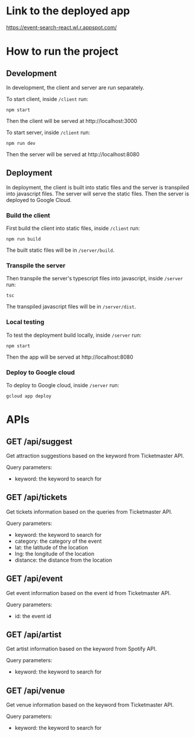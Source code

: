 # Link to the deployed app
https://event-search-react.wl.r.appspot.com/

# How to run the project

## Development 
In development, the client and server are run separately.

To start client, inside `/client` run:
```console
npm start
```
Then the client will be served at http://localhost:3000

To start server, inside `/client` run:
```console
npm run dev
```
Then the server will be served at http://localhost:8080

## Deployment
In deployment, the client is built into static files and the server is transpiled into javascript files. The server will serve the static files.
Then the server is deployed to Google Cloud.

### Build the client
First build the client into static files, inside `/client` run:
```
npm run build
```
The built static files will be in `/server/build`.

### Transpile the server
Then transpile the server's typescript files into javascript, inside `/server` run:
```
tsc
```
The transpiled javascript files will be in `/server/dist`.

### Local testing
To test the deployment build locally, inside `/server` run:
```
npm start
```
Then the app will be served at http://localhost:8080

### Deploy to Google cloud
To deploy to Google cloud, inside `/server` run:
```
gcloud app deploy
```

# APIs

## GET /api/suggest
Get attraction suggestions based on the keyword from Ticketmaster API.

Query parameters:
- keyword: the keyword to search for

## GET /api/tickets
Get tickets information based on the queries from Ticketmaster API.

Query parameters:
- keyword: the keyword to search for
- category: the category of the event
- lat: the latitude of the location
- lng: the longitude of the location
- distance: the distance from the location

## GET /api/event
Get event information based on the event id from Ticketmaster API.

Query parameters:
- id: the event id

## GET /api/artist
Get artist information based on the keyword from Spotify API.

Query parameters:
- keyword: the keyword to search for

## GET /api/venue
Get venue information based on the keyword from Ticketmaster API.

Query parameters:
- keyword: the keyword to search for